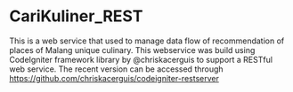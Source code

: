 # CariKuliner_REST
This is a web service that used to manage data flow of recommendation of places of Malang unique culinary. This webservice was build using CodeIgniter framework library by @chriskacerguis to support a RESTful web service. The recent version can be accessed through https://github.com/chriskacerguis/codeigniter-restserver
